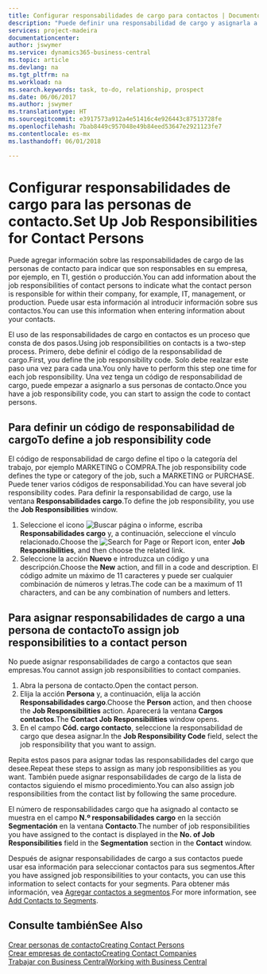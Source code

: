 ```yaml
---
title: Configurar responsabilidades de cargo para contactos | Documentos de Microsoft
description: "Puede definir una responsabilidad de cargo y asignarla a un contacto para indicar las tareas de las que es responsable que su contacto en su empresa, por ejemplo, TI o producción."
services: project-madeira
documentationcenter: 
author: jswymer
ms.service: dynamics365-business-central
ms.topic: article
ms.devlang: na
ms.tgt_pltfrm: na
ms.workload: na
ms.search.keywords: task, to-do, relationship, prospect
ms.date: 06/06/2017
ms.author: jswymer
ms.translationtype: HT
ms.sourcegitcommit: e3917573a912a4e51416c4e926443c87513728fe
ms.openlocfilehash: 7bab8449c957048e49b84eed53647e2921123fe7
ms.contentlocale: es-mx
ms.lasthandoff: 06/01/2018

---
```

# <a name="set-up-job-responsibilities-for-contact-persons"></a><span data-ttu-id="31cdb-103">Configurar responsabilidades de cargo para las personas de contacto.</span><span class="sxs-lookup"><span data-stu-id="31cdb-103">Set Up Job Responsibilities for Contact Persons</span></span>
<span data-ttu-id="31cdb-104">Puede agregar información sobre las responsabilidades de cargo de las personas de contacto para indicar que son responsables en su empresa, por ejemplo, en TI, gestión o producción.</span><span class="sxs-lookup"><span data-stu-id="31cdb-104">You can add information about the job responsibilities of contact persons to indicate what the contact person is responsible for within their company, for example, IT, management, or production.</span></span> <span data-ttu-id="31cdb-105">Puede usar esta información al introducir información sobre sus contactos.</span><span class="sxs-lookup"><span data-stu-id="31cdb-105">You can use this information when entering information about your contacts.</span></span>

<span data-ttu-id="31cdb-106">El uso de las responsabilidades de cargo en contactos es un proceso que consta de dos pasos.</span><span class="sxs-lookup"><span data-stu-id="31cdb-106">Using job responsibilities on contacts is a two-step process.</span></span> <span data-ttu-id="31cdb-107">Primero, debe definir el código de la responsabilidad de cargo.</span><span class="sxs-lookup"><span data-stu-id="31cdb-107">First, you define the job responsibility code.</span></span> <span data-ttu-id="31cdb-108">Solo debe realzar este paso una vez para cada una.</span><span class="sxs-lookup"><span data-stu-id="31cdb-108">You only have to perform this step one time for each job responsibility.</span></span> <span data-ttu-id="31cdb-109">Una vez tenga un código de responsabilidad de cargo, puede empezar a asignarlo a sus personas de contacto.</span><span class="sxs-lookup"><span data-stu-id="31cdb-109">Once you have a job responsibility code, you can start to assign the code to contact persons.</span></span>

## <a name="to-define-a-job-responsibility-code"></a><span data-ttu-id="31cdb-110">Para definir un código de responsabilidad de cargo</span><span class="sxs-lookup"><span data-stu-id="31cdb-110">To define a job responsibility code</span></span>
<span data-ttu-id="31cdb-111">El código de responsabilidad de cargo define el tipo o la categoría del trabajo, por ejemplo MARKETING o COMPRA.</span><span class="sxs-lookup"><span data-stu-id="31cdb-111">The job responsibility code defines the type or category of the job, such a MARKETING or PURCHASE.</span></span> <span data-ttu-id="31cdb-112">Puede tener varios códigos de responsabilidad.</span><span class="sxs-lookup"><span data-stu-id="31cdb-112">You can have several job responsibility codes.</span></span> <span data-ttu-id="31cdb-113">Para definir la responsabilidad de cargo, use la ventana **Responsabilidades cargo**.</span><span class="sxs-lookup"><span data-stu-id="31cdb-113">To define the job responsibility, you use the **Job Responsibilities** window.</span></span>

1. <span data-ttu-id="31cdb-114">Seleccione el icono ![Buscar página o informe](media/ui-search/search_small.png "icono Buscar página o informe"), escriba **Responsabilidades cargo** y, a continuación, seleccione el vínculo relacionado.</span><span class="sxs-lookup"><span data-stu-id="31cdb-114">Choose the ![Search for Page or Report](media/ui-search/search_small.png "Search for Page or Report icon") icon, enter **Job Responsibilities**, and then choose the related link.</span></span>
2. <span data-ttu-id="31cdb-115">Seleccione la acción **Nuevo** e introduzca un código y una descripción.</span><span class="sxs-lookup"><span data-stu-id="31cdb-115">Choose the **New** action, and fill in a code and description.</span></span> <span data-ttu-id="31cdb-116">El código admite un máximo de 11 caracteres y puede ser cualquier combinación de números y letras.</span><span class="sxs-lookup"><span data-stu-id="31cdb-116">The code can be a maximum of 11 characters, and can be any combination of numbers and letters.</span></span>

## <a name="to-assign-job-responsibilities-to-a-contact-person"></a><span data-ttu-id="31cdb-117">Para asignar responsabilidades de cargo a una persona de contacto</span><span class="sxs-lookup"><span data-stu-id="31cdb-117">To assign job responsibilities to a contact person</span></span>
<span data-ttu-id="31cdb-118">No puede asignar responsabilidades de cargo a contactos que sean empresas.</span><span class="sxs-lookup"><span data-stu-id="31cdb-118">You cannot assign job responsibilities to contact companies.</span></span>

1. <span data-ttu-id="31cdb-119">Abra la persona de contacto.</span><span class="sxs-lookup"><span data-stu-id="31cdb-119">Open the contact person.</span></span>
2. <span data-ttu-id="31cdb-120">Elija la acción **Persona** y, a continuación, elija la acción **Responsabilidades cargo**.</span><span class="sxs-lookup"><span data-stu-id="31cdb-120">Choose the **Person** action, and then choose the **Job Responsibilities** action.</span></span> <span data-ttu-id="31cdb-121">Aparecerá la ventana **Cargos contactos**.</span><span class="sxs-lookup"><span data-stu-id="31cdb-121">The **Contact Job Responsibilities** window opens.</span></span>
3. <span data-ttu-id="31cdb-122">En el campo **Cód. cargo contacto**, seleccione la responsabilidad de cargo que desea asignar.</span><span class="sxs-lookup"><span data-stu-id="31cdb-122">In the **Job Responsibility Code** field, select the job responsibility that you want to assign.</span></span>

<span data-ttu-id="31cdb-123">Repita estos pasos para asignar todas las responsabilidades del cargo que desee.</span><span class="sxs-lookup"><span data-stu-id="31cdb-123">Repeat these steps to assign as many job responsibilities as you want.</span></span> <span data-ttu-id="31cdb-124">También puede asignar responsabilidades de cargo de la lista de contactos siguiendo el mismo procedimiento.</span><span class="sxs-lookup"><span data-stu-id="31cdb-124">You can also assign job responsibilities from the contact list by following the same procedure.</span></span>

<span data-ttu-id="31cdb-125">El número de responsabilidades cargo que ha asignado al contacto se muestra en el campo **N.º responsabilidades cargo** en la sección **Segmentación** en la ventana **Contacto**.</span><span class="sxs-lookup"><span data-stu-id="31cdb-125">The number of job responsibilities you have assigned to the contact is displayed in the **No. of Job Responsibilities** field in the **Segmentation** section in the **Contact** window.</span></span>

<span data-ttu-id="31cdb-126">Después de asignar responsabilidades de cargo a sus contactos puede usar esa información para seleccionar contactos para sus segmentos.</span><span class="sxs-lookup"><span data-stu-id="31cdb-126">After you have assigned job responsibilities to your contacts, you can use this information to select contacts for your segments.</span></span> <span data-ttu-id="31cdb-127">Para obtener más información, vea [Agregar contactos a segmentos](marketing-add-contact-segment.md).</span><span class="sxs-lookup"><span data-stu-id="31cdb-127">For more information, see [Add Contacts to Segments](marketing-add-contact-segment.md).</span></span>

## <a name="see-also"></a><span data-ttu-id="31cdb-128">Consulte también</span><span class="sxs-lookup"><span data-stu-id="31cdb-128">See Also</span></span>
[<span data-ttu-id="31cdb-129">Crear personas de contacto</span><span class="sxs-lookup"><span data-stu-id="31cdb-129">Creating Contact Persons</span></span>](marketing-create-contact-persons.md)  
[<span data-ttu-id="31cdb-130">Crear empresas de contacto</span><span class="sxs-lookup"><span data-stu-id="31cdb-130">Creating Contact Companies</span></span>](marketing-create-contact-companies.md)  
[<span data-ttu-id="31cdb-131">Trabajar con Business Central</span><span class="sxs-lookup"><span data-stu-id="31cdb-131">Working with Business Central</span></span>](ui-work-product.md)

